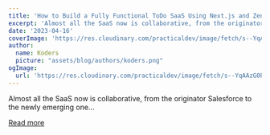 ```yaml
---
title: 'How to Build a Fully Functional ToDo SaaS Using Next.js and ZenStack''s Access Control Policy'
excerpt: 'Almost all the SaaS now is collaborative, from the originator Salesforce to the newly emerging one...'
date: '2023-04-16'
coverImage: 'https://res.cloudinary.com/practicaldev/image/fetch/s--YqAAzG0P--/c_imagga_scale,f_auto,fl_progressive,h_420,q_auto,w_1000/https://dev-to-uploads.s3.amazonaws.com/uploads/articles/wqi29226wfd3luwqypo0.jpg'
author:
  name: Koders
  picture: "assets/blog/authors/koders.png"
ogImage:
  url: 'https://res.cloudinary.com/practicaldev/image/fetch/s--YqAAzG0P--/c_imagga_scale,f_auto,fl_progressive,h_420,q_auto,w_1000/https://dev-to-uploads.s3.amazonaws.com/uploads/articles/wqi29226wfd3luwqypo0.jpg'
---
```


Almost all the SaaS now is collaborative, from the originator Salesforce to the newly emerging one...

[Read more](https://dev.to/zenstack/how-to-build-a-fully-functional-todo-saas-using-nextjs-and-zenstacks-access-control-policy-408p)
